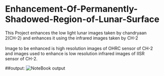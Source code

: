 # Enhancement-Of-Permanently-Shadowed-Region-of-Lunar-Surface

This Project enhances the low light lunar images taken by chandryaan 2(CH-2) and enhances it using the infrared images taken by CH-2 
<br><br>Image to be enhanced is high resolution images of OHRC sensor of CH-2 and images used to enhance is low resolution infrared images of IISR sensor of CH-2.

##output:
![NoteBook output](https://drive.google.com/file/d/1kJbNu0WZ3Od9iL9WsZBp8gpp9BuHokUc/view?usp=drive_link)
